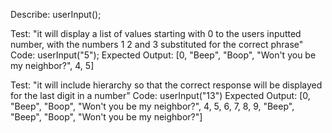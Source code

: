 Describe: userInput();

<!-- Test: "It should test wether or not the user has in fact inputted a number"
Code: userInput();
Expected Output: toNumber; -->

<!-- Test: "It should return an array of the users inputted numbers"
Code: userInput();
Expected Output: [numberInput]; -->


<!-- Test: "It should replace the number "1" with "Beep"
Code: userInput("1");
Expected Output: Array ["Beep"]; -->

<!-- Test: "It should replace any number that contains a "1" with "Beep"
Code: userInput("100");
Expected Output: Array ["Beep"]; -->

<!-- Test: "It should replace the number 2 with "Boop"
Code: userInput("2");
Expected Output: Array ["Boop"];

Test: "it should replace any number that contains "2" with "Boop"
Code: userInput["200"];
Expected Output: Array ["Boop"]; -->

<!-- Test: "it should replace the number "3" with "Won't you be my neighbor?"
Code: userInput("3");
Expected Output: Array ["Won't you be my neighbor?"];

Test: "it should replace any number containing "3" with "Won't you be my neighbor?"
Code: userInput("300");
Expected Output: Array ["Won't you be my neighbor?"]; -->

Test: "it will display a list of values starting with 0 to the users inputted number, with the numbers 1 2 and 3 substituted for the correct phrase"
Code: userInput("5");
Expected Output: [0, "Beep", "Boop", "Won't you be my neighbor?", 4, 5]

Test: "it will include hierarchy so that the correct response will be displayed for the last digit in a number"
Code: userInput("13")
Expected Output: [0, "Beep", "Boop", "Won't you be my neighbor?", 4, 5, 6, 7, 8, 9, "Beep", "Beep", "Boop", "Won't you be my neighbor?"]
